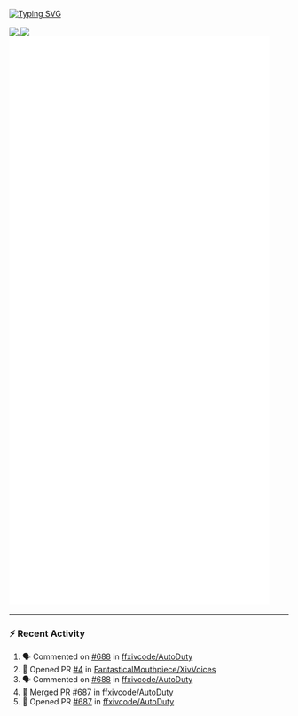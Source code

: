 [![Typing SVG](https://readme-typing-svg.demolab.com?font=Fira+Code&duration=1000&pause=1000&multiline=true&repeat=false&width=435&lines=Simon+Latusek+%7C+Gameplay+Engineer)](https://git.io/typing-svg)

<a href="https://github.com/anuraghazra/github-readme-stats">
  <img height=200 align="center" src="https://github-readme-stats.vercel.app/api?username=erdelf&theme=radical" />
</a>
<a href="https://github.com/anuraghazra/convoychat">
  <img height=200 align="center" src="https://streak-stats.demolab.com?user=erdelf&theme=radical&mode=weekly" />
</a>

<picture>
  <img src="/github-metrics.svg" alt="Metrics">
</picture>

---

### :zap: Recent Activity
<!--START_SECTION:activity-->
1. 🗣 Commented on [#688](https://github.com/ffxivcode/AutoDuty/issues/688#issuecomment-2519013321) in [ffxivcode/AutoDuty](https://github.com/ffxivcode/AutoDuty)
2. 💪 Opened PR [#4](https://github.com/FantasticalMouthpiece/XivVoices/pull/4) in [FantasticalMouthpiece/XivVoices](https://github.com/FantasticalMouthpiece/XivVoices)
3. 🗣 Commented on [#688](https://github.com/ffxivcode/AutoDuty/issues/688#issuecomment-2517727914) in [ffxivcode/AutoDuty](https://github.com/ffxivcode/AutoDuty)
4. 🎉 Merged PR [#687](https://github.com/ffxivcode/AutoDuty/pull/687) in [ffxivcode/AutoDuty](https://github.com/ffxivcode/AutoDuty)
5. 💪 Opened PR [#687](https://github.com/ffxivcode/AutoDuty/pull/687) in [ffxivcode/AutoDuty](https://github.com/ffxivcode/AutoDuty)
<!--END_SECTION:activity-->

<!--
**erdelf/erdelf** is a ✨ _special_ ✨ repository because its `README.md` (this file) appears on your GitHub profile.

Here are some ideas to get you started:

- 🔭 I’m currently working on ...
- 🌱 I’m currently learning ...
- 👯 I’m looking to collaborate on ...
- 🤔 I’m looking for help with ...
- 💬 Ask me about ...
- 📫 How to reach me: ...
- 😄 Pronouns: ...
- ⚡ Fun fact: ...
-->

